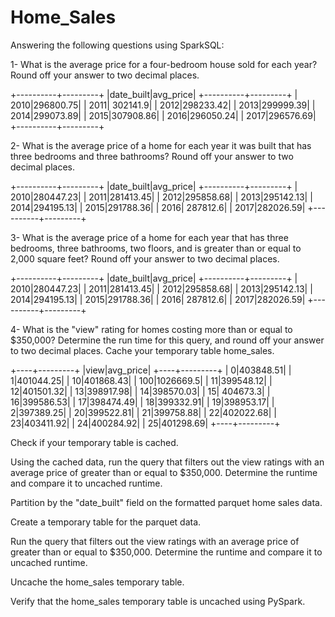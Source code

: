 # Home_Sales

Answering the following questions using SparkSQL:

  1- What is the average price for a four-bedroom house sold for each year? Round off your answer to two decimal places.

+----------+---------+
|date_built|avg_price|
+----------+---------+
|      2010|296800.75|
|      2011| 302141.9|
|      2012|298233.42|
|      2013|299999.39|
|      2014|299073.89|
|      2015|307908.86|
|      2016|296050.24|
|      2017|296576.69|
+----------+---------+

  2- What is the average price of a home for each year it was built that has three bedrooms and three bathrooms? Round off your answer to two decimal places.
  
  +----------+---------+
|date_built|avg_price|
+----------+---------+
|      2010|280447.23|
|      2011|281413.45|
|      2012|295858.68|
|      2013|295142.13|
|      2014|294195.13|
|      2015|291788.36|
|      2016| 287812.6|
|      2017|282026.59|
+----------+---------+

  

  3- What is the average price of a home for each year that has three bedrooms, three bathrooms, two floors, and is greater than or equal to 2,000 square feet? Round off your answer to two decimal places.
  
  +----------+---------+
|date_built|avg_price|
+----------+---------+
|      2010|280447.23|
|      2011|281413.45|
|      2012|295858.68|
|      2013|295142.13|
|      2014|294195.13|
|      2015|291788.36|
|      2016| 287812.6|
|      2017|282026.59|
+----------+---------+


  4- What is the "view" rating for homes costing more than or equal to $350,000? Determine the run time for this query, and round off your answer to two decimal places.
Cache your temporary table home_sales.

+----+---------+
|view|avg_price|
+----+---------+
|   0|403848.51|
|   1|401044.25|
|  10|401868.43|
| 100|1026669.5|
|  11|399548.12|
|  12|401501.32|
|  13|398917.98|
|  14|398570.03|
|  15| 404673.3|
|  16|399586.53|
|  17|398474.49|
|  18|399332.91|
|  19|398953.17|
|   2|397389.25|
|  20|399522.81|
|  21|399758.88|
|  22|402022.68|
|  23|403411.92|
|  24|400284.92|
|  25|401298.69|
+----+---------+



Check if your temporary table is cached.

Using the cached data, run the query that filters out the view ratings with an average price of greater than or equal to $350,000. Determine the runtime and compare it to uncached runtime.

Partition by the "date_built" field on the formatted parquet home sales data.

Create a temporary table for the parquet data.

Run the query that filters out the view ratings with an average price of greater than or equal to $350,000. Determine the runtime and compare it to uncached runtime.

Uncache the home_sales temporary table.

Verify that the home_sales temporary table is uncached using PySpark.
